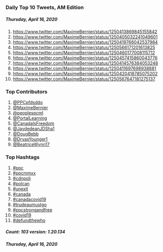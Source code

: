 ### Daily Top 10 Tweets, AM Edition
##### Thursday, April 16, 2020
 1) https://www.twitter.com/MaximeBernier/status/1250413869845155842
 2) https://www.twitter.com/MaximeBernier/status/1250405032241049601
 3) https://www.twitter.com/MaximeBernier/status/1250419766042537984
 4) https://www.twitter.com/MaximeBernier/status/1250566171201613825
 5) https://www.twitter.com/MaximeBernier/status/1250460177008115712
 6) https://www.twitter.com/MaximeBernier/status/1250457415860043776
 7) https://www.twitter.com/MaximeBernier/status/1250414576384053248
 8) https://www.twitter.com/MaximeBernier/status/1250411697698938881
 9) https://www.twitter.com/MaximeBernier/status/1250420418785075202
10) https://www.twitter.com/MaximeBernier/status/1250567647181275137

### Top Contributors
  1) [@PPCpfdsddo](https://www.twitter.com/PPCpfdsddo)
  2) [@MaximeBernier](https://www.twitter.com/MaximeBernier)
  3) [@peoplespcml](https://www.twitter.com/peoplespcml)
  4) [@PortalLearning](https://www.twitter.com/PortalLearning)
  5) [@CanadaIsFreedom](https://www.twitter.com/CanadaIsFreedom)
  6) [@JaydedeanJDSha1](https://www.twitter.com/JaydedeanJDSha1)
  7) [@DougBebb](https://www.twitter.com/DougBebb)
  8) [@DryasYounger1](https://www.twitter.com/DryasYounger1)
  9) [@BeatriceWynn17](https://www.twitter.com/BeatriceWynn17)


### Top Hashtags

  1) [#ppc](https://www.twitter.com/hashtag/ppc)
  2) [#ppcmmxx](https://www.twitter.com/hashtag/ppcmmxx)
  3) [#cdnpoli](https://www.twitter.com/hashtag/cdnpoli)
  4) [#polcan](https://www.twitter.com/hashtag/polcan)
  5) [#unexit](https://www.twitter.com/hashtag/unexit)
  6) [#canada](https://www.twitter.com/hashtag/canada)
  7) [#canadacovid19](https://www.twitter.com/hashtag/canadacovid19)
  8) [#trudeaumustgo](https://www.twitter.com/hashtag/trudeaumustgo)
  9) [#ppcstrongandfree](https://www.twitter.com/hashtag/ppcstrongandfree)
 10) [#covid19](https://www.twitter.com/hashtag/covid19)
 11) [#defundthewho](https://www.twitter.com/hashtag/defundthewho)

##### Count: 103	version: 1.20.134
##### Thursday, April 16, 2020

